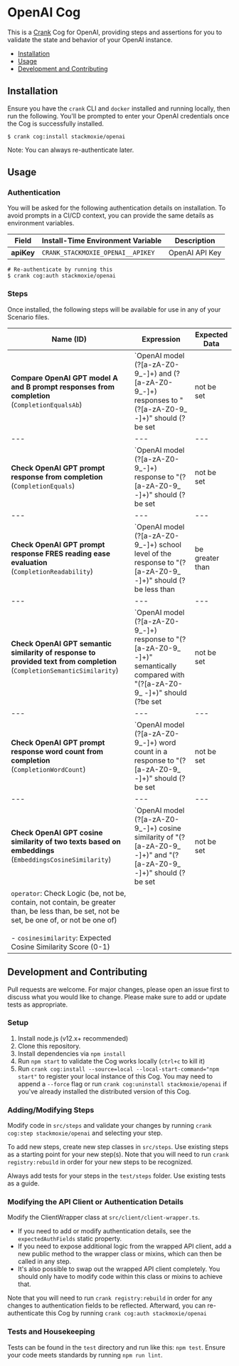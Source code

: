 # OpenAI Cog

This is a [Crank][what-is-crank] Cog for OpenAI, providing
steps and assertions for you to validate the state and behavior of your
OpenAI instance.

* [Installation](#installation)
* [Usage](#usage)
* [Development and Contributing](#development-and-contributing)

## Installation

Ensure you have the `crank` CLI and `docker` installed and running locally,
then run the following.  You'll be prompted to enter your OpenAI
credentials once the Cog is successfully installed.

```shell-session
$ crank cog:install stackmoxie/openai
```

Note: You can always re-authenticate later.

## Usage

### Authentication
<!-- run `crank cog:readme stackmoxie/openai` to update -->
<!-- authenticationDetails -->
You will be asked for the following authentication details on installation. To avoid prompts in a CI/CD context, you can provide the same details as environment variables.

| Field | Install-Time Environment Variable | Description |
| --- | --- | --- |
| **apiKey** | `CRANK_STACKMOXIE_OPENAI__APIKEY` | OpenAI API Key |

```shell-session
# Re-authenticate by running this
$ crank cog:auth stackmoxie/openai
```
<!-- authenticationDetailsEnd -->

### Steps
Once installed, the following steps will be available for use in any of your
Scenario files.

<!-- run `crank cog:readme stackmoxie/openai` to update -->
<!-- stepDetails -->
| Name (ID) | Expression | Expected Data |
| --- | --- | --- |
| **Compare OpenAI GPT model A and B prompt responses from completion**<br>(`CompletionEqualsAb`) | `OpenAI model (?<modela>[a-zA-Z0-9_-]+) and (?<modelb>[a-zA-Z0-9_-]+) responses to "(?<prompt>[a-zA-Z0-9_ -]+)" should (?<operator>be set|not be set|be less than|be greater than|be one of|be|contain|not be one of|not be|not contain|match|not match) ?(?<expectation>.+)?` | - `prompt`: User Prompt to send to GPT Model <br><br>- `modela`: GPT Model A to use for completion <br><br>- `modelb`: GPT Model A to use for completion <br><br>- `operator`: Check Logic (be, not be, contain, not contain, be greater than, be less than, be set, not be set, be one of, or not be one of) <br><br>- `expectation`: Expected GPT model response value |
| --- | --- | --- |
| **Check OpenAI GPT prompt response from completion**<br>(`CompletionEquals`) | `OpenAI model (?<model>[a-zA-Z0-9_-]+) response to "(?<prompt>[a-zA-Z0-9_ -]+)" should (?<operator>be set|not be set|be less than|be greater than|be one of|be|contain|not be one of|not be|not contain|match|not match) ?(?<expectation>.+)?` | - `prompt`: User Prompt to send to GPT Model <br><br>- `model`: GPT Model to use for completion <br><br>- `operator`: Check Logic (be, not be, contain, not contain, be greater than, be less than, be set, not be set, be one of, or not be one of) <br><br>- `expectation`: Expected GPT model response value |
| --- | --- | --- |
| **Check OpenAI GPT prompt response FRES reading ease evaluation**<br>(`CompletionReadability`) | `OpenAI model (?<model>[a-zA-Z0-9_-]+) school level of the response to "(?<prompt>[a-zA-Z0-9_ -]+)" should (?<operator>be less than|be greater than|be one of|be|not be one of|not be) ?(?<schoollevel>.+)?` | - `prompt`: User Prompt to send to GPT Model <br><br>- `model`: GPT Model to use for completion <br><br>- `operator`: Check Logic (be, not be, contain, not contain, be greater than, be less than, be set, not be set, be one of, or not be one of) <br><br>- `schoollevel`: Expected School Level (5th grade, 6th grade, 7th grade, 8th & 9th grade, 10th to 12th grade, College, College Graduate, Professional) |
| --- | --- | --- |
| **Check OpenAI GPT semantic similarity of response to provided text from completion**<br>(`CompletionSemanticSimilarity`) | `OpenAI model (?<model>[a-zA-Z0-9_-]+) response to "(?<prompt>[a-zA-Z0-9_ -]+)" semantically compared with "(?<comparetext>[a-zA-Z0-9_ -]+)" should (?<operator>be set|not be set|be less than|be greater than|be one of|be|contain|not be one of|not be|not contain|match|not match) ?(?<semanticsimilarity>.+)?` | - `prompt`: User Prompt to send to GPT Model <br><br>- `model`: GPT Model to use for completion <br><br>- `operator`: Check Logic (be, not be, contain, not contain, be greater than, be less than, be set, not be set, be one of, or not be one of) <br><br>- `semanticsimilarity`: Expected Semantic Similarity Score (Levenstein Distance 0-1) | `comparetext`: Expected text to compare to GPT response |
| --- | --- | --- |
| **Check OpenAI GPT prompt response word count from completion**<br>(`CompletionWordCount`) | `OpenAI model (?<model>[a-zA-Z0-9_-]+) word count in a response to "(?<prompt>[a-zA-Z0-9_ -]+)" should (?<operator>be set|not be set|be less than|be greater than|be one of|be|contain|not be one of|not be|not contain|match|not match) ?(?<expectation>.+)?` | - `prompt`: User Prompt to send to GPT Model <br><br>- `model`: GPT Model to use for completion <br><br>- `operator`: Check Logic (be, not be, contain, not contain, be greater than, be less than, be set, not be set, be one of, or not be one of) <br><br>- `expectation`: Expected GPT word count |
| --- | --- | --- |
| **Check OpenAI GPT cosine similarity of two texts based on embeddings**<br>(`EmbeddingsCosineSimilarity`) | `OpenAI model (?<model>[a-zA-Z0-9_-]+) cosine similarity of "(?<text1>[a-zA-Z0-9_ -]+)" and "(?<text2>[a-zA-Z0-9_ -]+)" should (?<operator>be set|not be set|be less than|be greater than|be one of|be|contain|not be one of|not be|not contain|match|not match) ?(?<semanticsimilarity>.+)?` | - `text1`: First text to compare <br><br>- `text2`: Second text to compare <br><br>- `model`: GPT Embeddings Model to use <br><br>-
`operator`: Check Logic (be, not be, contain, not contain, be greater than, be less than, be set, not be set, be one of, or not be one of) <br><br>- `cosinesimilarity`: Expected Cosine Similarity Score (0-1) |

<!-- stepDetailsEnd -->

## Development and Contributing
Pull requests are welcome. For major changes, please open an issue first to
discuss what you would like to change. Please make sure to add or update tests
as appropriate.

### Setup

1. Install node.js (v12.x+ recommended)
2. Clone this repository.
3. Install dependencies via `npm install`
4. Run `npm start` to validate the Cog works locally (`ctrl+c` to kill it)
5. Run `crank cog:install --source=local --local-start-command="npm start"` to
   register your local instance of this Cog. You may need to append a `--force`
   flag or run `crank cog:uninstall stackmoxie/openai` if you've already
   installed the distributed version of this Cog.

### Adding/Modifying Steps
Modify code in `src/steps` and validate your changes by running
`crank cog:step stackmoxie/openai` and selecting your step.

To add new steps, create new step classes in `src/steps`. Use existing steps as
a starting point for your new step(s). Note that you will need to run
`crank registry:rebuild` in order for your new steps to be recognized.

Always add tests for your steps in the `test/steps` folder. Use existing tests
as a guide.

### Modifying the API Client or Authentication Details
Modify the ClientWrapper class at `src/client/client-wrapper.ts`.

- If you need to add or modify authentication details, see the
  `expectedAuthFields` static property.
- If you need to expose additional logic from the wrapped API client, add a new
  public method to the wrapper class or mixins, which can then be called in any
  step.
- It's also possible to swap out the wrapped API client completely. You should
  only have to modify code within this class or mixins to achieve that.

Note that you will need to run `crank registry:rebuild` in order for any
changes to authentication fields to be reflected. Afterward, you can
re-authenticate this Cog by running `crank cog:auth stackmoxie/openai`

### Tests and Housekeeping
Tests can be found in the `test` directory and run like this: `npm test`.
Ensure your code meets standards by running `npm run lint`.

[what-is-crank]: https://crank.run?utm_medium=readme&utm_source=stackmoxie%2Fopenai

